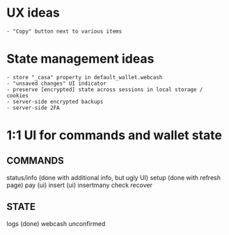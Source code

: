 # UX ideas
	- "Copy" button next to various items

# State management ideas
	- store "_casa" property in default_wallet.webcash
	- "unsaved changes" UI indicator
	- preserve [encrypted] state across sessions in local storage / cookies
	- server-side encrypted backups
	- server-side 2FA

# 1:1 UI for commands and wallet state

## COMMANDS
status/info (done with additional info, but ugly UI)
setup (done with refresh page)
pay (ui)
insert (ui)
insertmany
check
recover

## STATE
logs (done)
webcash
unconfirmed
